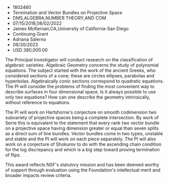 
* 1802460
* Termination and Vector Bundles on Projective Space
* DMS,ALGEBRA,NUMBER THEORY,AND COM
* 07/15/2018,08/02/2022
* James McKernan,CA,University of California-San Diego
* Continuing Grant
* Adriana Salerno
* 06/30/2023
* USD 380,000.00

The Principal Investigator will conduct research on the classification of
algebraic varieties. Algebraic Geometry concerns the study of polynomial
equations. The subject started with the work of the ancient Greeks, who
considered sections of a cone; these are circles ellipses, parabolas and
hyperbolas. Algebraically conic sections correspond to quadratic equations. The
PI will consider the problems of finding the most convenient way to describe
surfaces in four dimensional space. Is it always possible to use only two
equations? How can one describe the geometry intrinsically, without reference to
equations.

The PI will work on Hartshorne's conjecture on smooth codimension two subvariety
of projective spaces being a complete intersection. By work of Serre this is
equivalent to the statement that every rank two vector bundle on a projective
space having dimension greater or equal than seven splits as a direct sum of
line bundles. Vector bundles come in two types, unstable and stable and the PI
will work on each piece separately. The PI will also work on a conjecture of
Shokurov to do with the ascending chain condition for the log discrepancy and
which is a big step toward proving termination of flips.

This award reflects NSF's statutory mission and has been deemed worthy of
support through evaluation using the Foundation's intellectual merit and broader
impacts review criteria.
